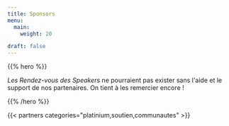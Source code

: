 ```yaml
---
title: Sponsors
menu:
  main:
    weight: 20

draft: false
---
```


{{% hero %}}

*Les Rendez-vous des Speakers*  ne pourraient pas exister sans l'aide et le support de nos partenaires. On tient à les remercier encore !

{{% /hero %}}

<!-- Parteners list -->

{{< partners categories="platinium,soutien,communautes" >}}
